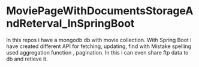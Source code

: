 # MoviePageWithDocumentsStorageAndReterval_InSpringBoot
In this repos i have a mongodb db with movie collection. With Spring Boot i have created different API for fetching, updating, find with Mistake spelling used aggregation function , pagination. In this i can even share ftp data to db and retieve it.
